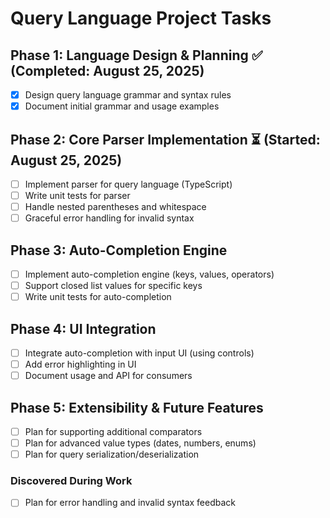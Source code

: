 # Query Language Project Tasks

## Phase 1: Language Design & Planning ✅ (Completed: August 25, 2025)

- [x] Design query language grammar and syntax rules
- [x] Document initial grammar and usage examples

## Phase 2: Core Parser Implementation ⏳ (Started: August 25, 2025)

- [ ] Implement parser for query language (TypeScript)
- [ ] Write unit tests for parser
- [ ] Handle nested parentheses and whitespace
- [ ] Graceful error handling for invalid syntax

## Phase 3: Auto-Completion Engine

- [ ] Implement auto-completion engine (keys, values, operators)
- [ ] Support closed list values for specific keys
- [ ] Write unit tests for auto-completion

## Phase 4: UI Integration

- [ ] Integrate auto-completion with input UI (using controls)
- [ ] Add error highlighting in UI
- [ ] Document usage and API for consumers

## Phase 5: Extensibility & Future Features

- [ ] Plan for supporting additional comparators
- [ ] Plan for advanced value types (dates, numbers, enums)
- [ ] Plan for query serialization/deserialization

### Discovered During Work

- [ ] Plan for error handling and invalid syntax feedback

